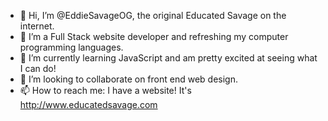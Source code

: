- 👋 Hi, I’m @EddieSavageOG, the original Educated Savage on the internet. 
- 👀 I’m a Full Stack website developer and refreshing my computer programming languages.
- 🌱 I’m currently learning JavaScript and am pretty excited at seeing what I can do!
- 💞️ I’m looking to collaborate on front end web design. 
- 📫 How to reach me: I have a website! It's http://www.educatedsavage.com

<!---
EddieSavageOG/EddieSavageOG is a ✨ special ✨ repository because its `README.md` (this file) appears on your GitHub profile.
You can click the Preview link to take a look at your changes.
--->
